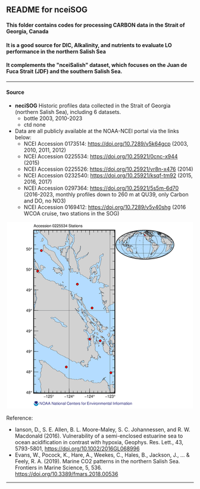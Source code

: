 ## README for nceiSOG

#### This folder contains codes for processing CARBON data in the Strait of Georgia, Canada 
#### It is a good source for DIC, Alkalinity, and nutrients to evaluate LO performance in the northern Salish Sea
#### It complements the "nceiSalish" dataset, which focuses on the Juan de Fuca Strait (JDF) and the southern Salish Sea.

---

#### Source

- **neciSOG** Historic profiles data collected in the Strait of Georgia (northern Salish Sea), including 6 datasets. 
    - bottle 2003, 2010-2023
    - ctd none
- Data are all publicly available at the NOAA-NCEI portal via the links below:
  - NCEI Accession 0173514: https://doi.org/10.7289/v5k64gcp (2003, 2010, 2011, 2012)
  - NCEI Accession 0225534: https://doi.org/10.25921/0cnc-x944 (2015)
  - NCEI Accession 0225526: https://doi.org/10.25921/vr8n-x476 (2014)
  - NCEI Accession 0232540: https://doi.org/10.25921/ksqf-tm92 (2015, 2016, 2017) 
  - NCEI Accession 0297364: https://doi.org/10.25921/5s5m-6d70 (2016-2023, monthly profiles down to 260 m at QU39, only Carbon and DO, no NO3)
  - NCEI Accession 0169412: https://doi.org/10.7289/v5v40shg (2016 WCOA cruise, two stations in the SOG)  


<p align="center">
  <img src="https://github.com/Zhu-Yifan/LO_user/blob/master/obs/nceiSOG/plot/Sampling_map.png" alt="Figure 1. neciSOG)">
</p>

Reference:

- Ianson, D., S. E. Allen, B. L. Moore-Maley, S. C. Johannessen, and R. W. Macdonald (2016). Vulnerability of a semi-enclosed estuarine sea to ocean acidification in contrast with hypoxia, Geophys. Res. Lett., 43, 5793-5801, https://doi.org/10.1002/2016GL068996
- Evans, W., Pocock, K., Hare, A., Weekes, C., Hales, B., Jackson, J., ... & Feely, R. A. (2019). Marine CO2 patterns in the northern Salish Sea. Frontiers in Marine Science, 5, 536. https://doi.org/10.3389/fmars.2018.00536
---

